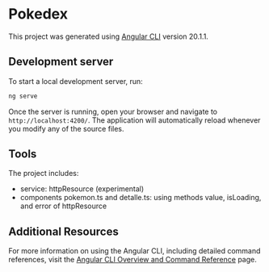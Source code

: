# Pokedex

This project was generated using [Angular CLI](https://github.com/angular/angular-cli) version 20.1.1.

## Development server

To start a local development server, run:

```bash
ng serve
```

Once the server is running, open your browser and navigate to `http://localhost:4200/`. The application will automatically reload whenever you modify any of the source files.


## Tools
The project includes:
- service:  httpResource (experimental)
- components pokemon.ts and detalle.ts: using methods value, isLoading, and error of httpResource




## Additional Resources

For more information on using the Angular CLI, including detailed command references, visit the [Angular CLI Overview and Command Reference](https://angular.dev/tools/cli) page.

